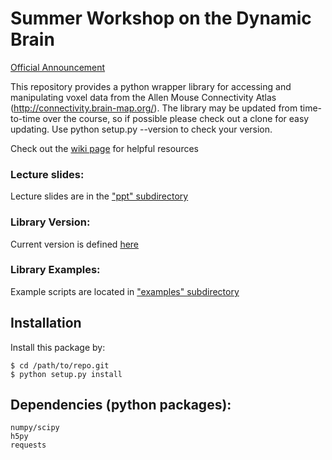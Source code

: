 # Summer Workshop on the Dynamic Brain
[Official Announcement](http://courses.washington.edu/braindyn/)

This repository provides a python wrapper library for accessing and manipulating voxel data from the Allen Mouse Connectivity Atlas (http://connectivity.brain-map.org/).
The library may be updated from time-to-time over the course, so if possible please check out a clone for easy updating.  Use python setup.py --version to check your version.

Check out the [wiki page](https://github.com/AllenBrainAtlas/friday-harbor/wiki/Resources) for helpful resources

### Lecture slides:
Lecture slides are in the ["ppt" subdirectory](https://github.com/AllenBrainAtlas/friday-harbor/tree/master/ppt)

### Library Version:
Current version is defined [here](https://github.com/AllenBrainAtlas/friday-harbor/blob/master/setup.py)

### Library Examples:
Example scripts are located in ["examples" subdirectory](https://github.com/AllenBrainAtlas/friday-harbor/tree/master/examples)

## Installation

Install this package by:

	$ cd /path/to/repo.git
	$ python setup.py install

## Dependencies (python packages):
	numpy/scipy
	h5py
	requests
